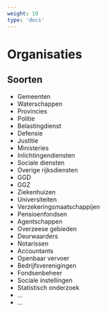 ```yaml
---
weight: 10
type: 'docs'
---
```


# Organisaties

## Soorten
- Gemeenten
- Waterschappen
- Provincies
- Politie
- Belastingdienst
- Defensie
- Justitie
- Ministeries
- Inlichtingendiensten
- Sociale diensten
- Overige rijksdiensten
- GGD
- GGZ
- Ziekenhuizen
- Universiteiten
- Verzekeringsmaatschappijen
- Pensioenfondsen
- Agentschappen
- Overzeese gebieden
- Deurwaarders
- Notarissen
- Accountants
- Openbaar vervoer
- Bedrijfsverenigingen
- Fondsenbeheer
- Sociale instellingen
- Statistisch onderzoek
- ...
- ...
